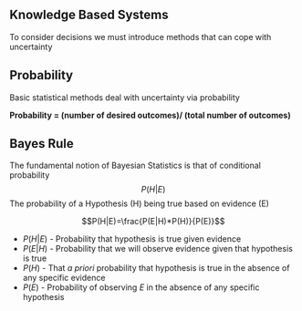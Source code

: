 ## Knowledge Based Systems
To consider decisions we must introduce methods that can cope with uncertainty

## Probability
Basic statistical methods deal with uncertainty via probability

**Probability = (number of desired outcomes)/ (total number of outcomes)**


## Bayes Rule
The fundamental notion of Bayesian Statistics is that of conditional probability 
$$P(H|E)$$
The probability of a Hypothesis (H) being true based on evidence (E)

$$P(H|E)=\frac{P(E|H)*P(H)}{P(E)}$$

- $P(H|E)$ - Probability that hypothesis is true given evidence
- $P(E|H)$ - Probability that we will observe evidence given that hypothesis is true
- $P(H)$ - That *a priori* probability that hypothesis is true in the absence of any specific evidence
- $P(E)$ - Probability of observing *E* in the absence of any specific hypothesis

